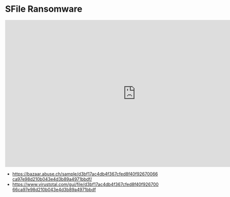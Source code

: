 # SFile Ransomware

<iframe width="848" height="480" src="https://www.youtube.com/embed/IFeVrGVUx5I" title="YouTube video player" frameborder="0" allow="accelerometer; autoplay; clipboard-write; encrypted-media; gyroscope; picture-in-picture" allowfullscreen></iframe>

* https://bazaar.abuse.ch/sample/d3bf17ac4db4f367cfed8f40f92670066ca97e98d210b043e4d3b89a4971bbdf/
* https://www.virustotal.com/gui/file/d3bf17ac4db4f367cfed8f40f92670066ca97e98d210b043e4d3b89a4971bbdf

